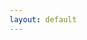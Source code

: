 ```yaml
---
layout: default
---
```

<div class="robot-container" id="robot-container" style="width: 317px"> <svg id="svg-canvas" width="317" height="382"></svg></div>
